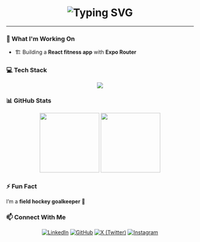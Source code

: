 <h1 align="center">
  <img src="https://readme-typing-svg.demolab.com?font=Fira+Code&size=35&pause=1000&color=36BCF7&center=true&vCenter=true&width=600&height=70&lines=Hi+there!+I'm+Will+👋;2nd+Year+CS+@+Durham+Uni;" alt="Typing SVG" />
</h1>

---

### 🚀 What I'm Working On  
- 🏗 Building a **React fitness app** with **Expo Router**  


### 💻 Tech Stack  
<p align="center">
  <img src="https://skillicons.dev/icons?i=python,typescript,react,nodejs,sqlite,java,unity" />
</p>

### 📊 GitHub Stats  
<p align="center">
  <img src="https://github-readme-stats.vercel.app/api?username=williammorgan73&show_icons=true&theme=radical" height="160"/>
  <img src="https://github-readme-streak-stats.herokuapp.com/?user=williammorgan73&theme=radical" height="160"/>
</p>

### ⚡ Fun Fact  
I’m a **field hockey goalkeeper** 🏑 

### 📫 Connect With Me  
<p align="center">
  <a href="https://www.linkedin.com/in/william-morgan-54ba19297/"><img src="https://img.shields.io/badge/LinkedIn-blue?style=for-the-badge&logo=linkedin" alt="LinkedIn"></a>
  <a href="https://github.com/WilliamMorgan73"><img src="https://img.shields.io/badge/GitHub-black?style=for-the-badge&logo=github" alt="GitHub"></a>
  <a href="https://x.com/WilliamMorgan_1"><img src="https://img.shields.io/badge/X-000000?style=for-the-badge&logo=twitter" alt="X (Twitter)"></a>
  <a href="https://www.instagram.com/williammorgan_1"><img src="https://img.shields.io/badge/Instagram-E4405F?style=for-the-badge&logo=instagram&logoColor=white" alt="Instagram"></a>
</p>
